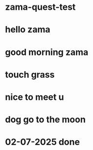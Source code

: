 # zama-quest-test
# hello zama
# good morning zama
# touch grass
# nice to meet u
# dog go to the moon
# 02-07-2025 done
